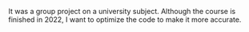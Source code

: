It was a group project on a university subject. Although the course is finished in 2022, I want to optimize the code to make it more accurate.

